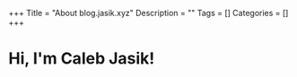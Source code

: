 +++
Title = "About blog.jasik.xyz"
Description = ""
Tags = []
Categories = []
+++

# Hi, I'm Caleb Jasik!